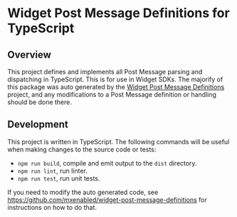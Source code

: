 # Widget Post Message Definitions for TypeScript

## Overview

This project defines and implements all Post Message parsing and dispatching in
TypeScript. This is for use in Widget SDKs. The majorify of this package was
auto generated by the [Widget Post Message
Definitions](https://github.com/mxenabled/widget-post-message-definitions)
project, and any modifications to a Post Message definition or handling should
be done there.


## Development

This project is written in TypeScript. The following commands will be useful
when making changes to the source code or tests:

- `npm run build`, compile and emit output to the `dist` directory.
- `npm run lint`, run linter.
- `npm run test`, run unit tests.

If you need to modify the auto generated code, see
https://github.com/mxenabled/widget-post-message-definitions for instructions
on how to do that.
